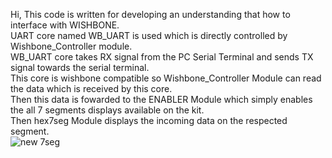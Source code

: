 Hi, 
This code is written for developing an understanding that how to interface with WISHBONE. <br />
UART core named WB_UART is used which is directly controlled by Wishbone_Controller module. <br />
WB_UART core takes RX signal from the PC Serial Terminal and sends TX signal towards the serial terminal. <br />
This core is wishbone compatible so Wishbone_Controller Module can read the data which is received by this core. <br />
Then this data is fowarded to the ENABLER Module which simply enables the all 7 segments displays available on the kit. <br />
Then hex7seg Module displays the incoming data on the respected segment. <br />
![new 7seg](https://github.com/engrgba/7segmnet-controller-for-Xilinx-x-sp6-x9/assets/169391539/c71f3d36-4da4-4bcd-a098-76c64923a80d) <br />
